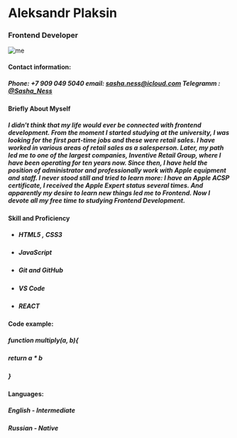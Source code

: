 # **Aleksandr Plaksin**
### Frontend Developer
![me](https://ibb.co/PCyHQn9)
#### Contact information:
##### Phone: +7 909 049 5040 email: sasha.ness@icloud.com  Telegramm : [@Sasha_Ness](https://t.me/Sasha_Ness)

#### Briefly About Myself
##### _I didn't think that my life would ever be connected with frontend development. From the moment I started studying at the university, I was looking for the first part-time jobs and these were retail sales. I have worked in various areas of retail sales as a salesperson. Later, my path led me to one of the largest companies, Inventive Retail Group, where I have been operating for ten years now. Since then, I have held the position of administrator and professionally work with Apple equipment and staff. I never stood still and tried to learn more: I have an Apple ACSP certificate, I received the Apple Expert status several times. And apparently my desire to learn new things led me to Frontend. Now I devote all my free time to studying Frontend Development._

#### Skill and Proficiency
* ##### HTML5 , CSS3
* ##### JavaScript 
* ##### Git and GitHub  
* ##### VS Code
* ##### REACT
#### Code example:
##### function multiply(a, b){
##### return a * b
##### }
#### Languages:
##### English - Intermediate
##### Russian - Native
